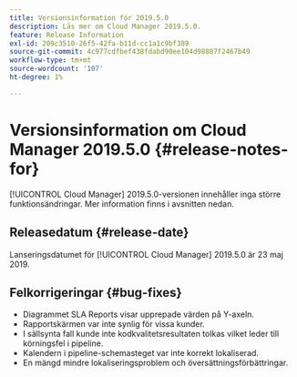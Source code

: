 ```yaml
---
title: Versionsinformation för 2019.5.0
description: Läs mer om Cloud Manager 2019.5.0.
feature: Release Information
exl-id: 209c3510-26f5-42fa-b11d-cc1a1c9bf389
source-git-commit: 4c977cdfbef438fdabd90ee104d98887f2467b49
workflow-type: tm+mt
source-wordcount: '107'
ht-degree: 1%

---
```


# Versionsinformation om Cloud Manager 2019.5.0 {#release-notes-for}

[!UICONTROL Cloud Manager] 2019.5.0-versionen innehåller inga större funktionsändringar. Mer information finns i avsnitten nedan.

## Releasedatum {#release-date}

Lanseringsdatumet för [!UICONTROL Cloud Manager] 2019.5.0 är 23 maj 2019.


## Felkorrigeringar {#bug-fixes}

* Diagrammet SLA Reports visar upprepade värden på Y-axeln.
* Rapportskärmen var inte synlig för vissa kunder.
* I sällsynta fall kunde inte kodkvalitetsresultaten tolkas vilket leder till körningsfel i pipeline.
* Kalendern i pipeline-schemasteget var inte korrekt lokaliserad.
* En mängd mindre lokaliseringsproblem och översättningsförbättringar.
